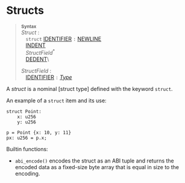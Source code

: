 # Structs

> **<sup>Syntax</sup>**\
> _Struct_ :\
> &nbsp;&nbsp; `struct` [IDENTIFIER] `:` [NEWLINE]\
> &nbsp;&nbsp; [INDENT]\
> &nbsp;&nbsp; _StructField_<sup>*</sup>\
> &nbsp;&nbsp; [DEDENT]\
>
> _StructField_ :\
> &nbsp;&nbsp; [IDENTIFIER] `:` [_Type_]


A _struct_ is a nominal [struct type] defined with the keyword `struct`.

An example of a `struct` item and its use:

```
struct Point:
    x: u256
    y: u256

p = Point {x: 10, y: 11}
px: u256 = p.x;
```


Builtin functions:

- `abi_encode()` encodes the struct as an ABI tuple and returns the encoded data as a fixed-size byte array that is equal in size to the encoding.


[NEWLINE]: tokens.md#newline
[INDENT]: tokens.md#indent
[DEDENT]: tokens.md#dedent
[IDENTIFIER]: identifiers.md
[_Type_]: types.md
